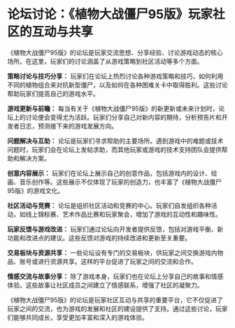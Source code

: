 # 论坛讨论：《植物大战僵尸95版》玩家社区的互动与共享

《植物大战僵尸95版》的论坛是玩家交流思想、分享经验、讨论游戏动态的核心场所。在这里，玩家们的讨论涵盖了从游戏策略到社区活动等多个方面。

**策略讨论与技巧分享：**
玩家们在论坛上热烈讨论各种游戏策略和技巧，如何利用不同的植物组合来对抗新型僵尸，以及如何在各种困难关卡中取得胜利。这些讨论帮助玩家们提高自己的游戏水平。

**游戏更新与前瞻：**
每当有关于《植物大战僵尸95版》的新更新或未来计划时，论坛上的讨论便会变得尤为活跃。玩家们分享自己对新内容的期待，分析预告片和开发者日志，预测接下来的游戏发展方向。

**问题解决与互助：**
论坛是玩家们寻求帮助的主要场所。遇到游戏中的难题或技术问题时，玩家们会在论坛上发帖求助，而其他玩家或游戏的技术支持团队会提供帮助和解决方案。

**创意内容展示：**
玩家们在论坛上展示自己的创意作品，包括游戏内的设计、绘画、音乐创作等。这些展示不仅体现了玩家的创造力，也丰富了《植物大战僵尸95版》的游戏文化。

**社区活动与竞赛：**
论坛是组织社区活动和竞赛的中心。玩家们自发组织各种活动，如线上锦标赛、艺术作品比赛和玩家聚会，增加了游戏的互动性和趣味性。

**玩家反馈与游戏改进：**
玩家们通过论坛向开发者提供反馈，包括对游戏平衡、新功能和改进点的建议。这些反馈对游戏的持续改进和更新至关重要。

**交易板块与资源共享：**
一些论坛设有专门的交易板块，供玩家之间交换游戏内物品、账号或进行资源共享。这样的平台促进了玩家之间的交流和合作。

**情感交流与故事分享：**
除了游戏本身，玩家们也在论坛上分享自己的故事和情感体验。这些故事让社区成员之间建立了情感联系，增强了社区的凝聚力。

《植物大战僵尸95版》的论坛是玩家社区互动与共享的重要平台，它不仅促进了玩家之间的交流，也为游戏的发展和社区的建设提供了支持。通过这些讨论，玩家们能够共同成长，享受更加丰富和深入的游戏体验。